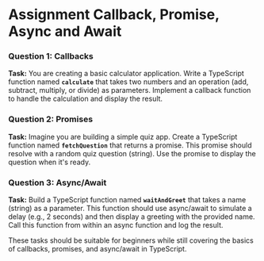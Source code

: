 # Assignment Callback, Promise, Async and Await

### **Question 1: Callbacks**

**Task:**
You are creating a basic calculator application. Write a TypeScript function named **`calculate`** that takes two numbers and an operation (add, subtract, multiply, or divide) as parameters. Implement a callback function to handle the calculation and display the result.

### **Question 2: Promises**

**Task:**
Imagine you are building a simple quiz app. Create a TypeScript function named **`fetchQuestion`** that returns a promise. This promise should resolve with a random quiz question (string). Use the promise to display the question when it's ready.

### **Question 3: Async/Await**

**Task:**
Build a TypeScript function named **`waitAndGreet`** that takes a name (string) as a parameter. This function should use async/await to simulate a delay (e.g., 2 seconds) and then display a greeting with the provided name. Call this function from within an async function and log the result.

These tasks should be suitable for beginners while still covering the basics of callbacks, promises, and async/await in TypeScript.
